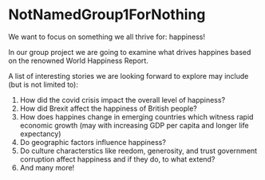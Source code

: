 # NotNamedGroup1ForNothing

We want to focus on something we all thrive for: happiness!

In our group project we are going to examine what drives happines based on the renowned World Happiness Report.

A list of interesting stories we are looking forward to explore may include (but is not limited to):

1. How did the covid crisis impact the overall level of happiness?
2. How did Brexit affect the happiness of British people?
3. How does happines change in emerging countries which witness rapid economic growth (may with increasing GDP per capita and longer life expectancy)
4. Do geographic factors influence happiness?
5. Do culture characterstics like reedom, generosity, and trust government corruption affect happiness and if they do, to what extend?
7. And many more!


